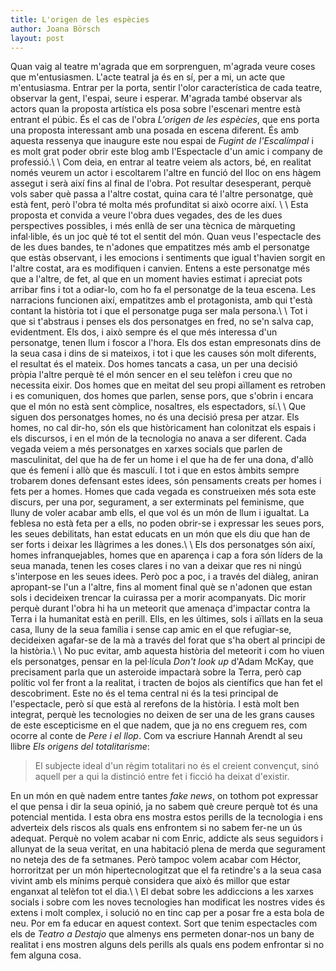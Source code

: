 ```yaml
---
title: L'origen de les espècies
author: Joana Börsch
layout: post
---
```


Quan vaig al teatre m'agrada que em sorprenguen, m'agrada veure coses que m'entusiasmen. L'acte teatral ja és en sí, per a mi, un acte que m'entusiasma. Entrar per la porta, sentir l'olor característica de cada teatre, observar la gent, l'espai, seure i esperar. M'agrada també observar als actors quan la proposta artística els posa sobre l'escenari mentre està entrant el púbic. És el cas de l'obra *L'origen de les espècies*, que ens porta una proposta interessant amb una posada en escena diferent. És amb aquesta ressenya que inaugure este nou espai de _Fugint de l'Escalímpal_ i es molt grat poder obrir este blog amb l'Espectacle d'un amic i company de professió.\\
\\
Com deia, en entrar al teatre veiem als actors, bé, en realitat només veurem un actor i escoltarem l'altre en funció del lloc on ens hàgem assegut i serà així fins al final de l'obra. Pot resultar desesperant, perquè vols saber què passa a l'altre costat, quina cara té l'altre personatge, què està fent, però l'obra té molta més profunditat si això ocorre així.
\\
\\
Esta proposta et convida a veure l'obra dues vegades, des de les dues perspectives possibles, i més enllà de ser una tècnica de màrqueting infal·lible, és un joc què té tot el sentit del món. Quan veus l'espectacle des de les dues bandes, te n'adones que empatitzes més amb el personatge que estàs observant, i les emocions i sentiments que igual t'havien sorgit en l'altre costat, ara es modifiquen i canvien. Entens a este personatge més que a l'altre, de fet, al que en un moment havies estimat i apreciat pots arribar fins i tot a odiar-lo, com ho fa el personatge de la teua escena. Les narracions funcionen així, empatitzes amb el protagonista, amb qui t'està contant la història tot i que el personatge puga ser mala persona.\\
\\
Tot i que si t'abstraus i penses els dos personatges en fred, no se'n salva cap, evidentment. Els dos, i això sempre és el que més interessa d'un personatge, tenen llum i foscor a l'hora. Els dos estan empresonats dins de la seua casa i dins de si mateixos, i tot i que les causes són molt diferents, el resultat és el mateix. Dos homes tancats a casa, un per una decisió pròpia l'altre perquè té el món sencer en el seu telèfon i creu que no necessita eixir. Dos homes que en meitat del seu propi aïllament es retroben i es comuniquen, dos homes que parlen, sense pors, que s'obrin i encara que el món no està sent còmplice, nosaltres, els espectadors, sí.\\
\\
Que siguen dos personatges homes, no és una decisió presa per atzar. Els homes, no cal dir-ho, són els que històricament han colonitzat els espais i els discursos, i en el món de la tecnologia no anava a ser diferent. Cada vegada veiem a més personatges en xarxes socials que parlen de masculinitat, del que ha de fer un home i el que ha de fer una dona, d'allò que és femení i allò que és masculí. I tot i que en estos àmbits sempre trobarem dones defensant estes idees, són pensaments creats per homes i fets per a homes. Homes que cada vegada es construeixen més sota este discurs, per una por, segurament, a ser exterminats pel feminisme, que lluny de voler acabar amb ells, el que vol és un món de llum i igualtat. La feblesa no està feta per a ells, no poden obrir-se i expressar les seues pors, les seues debilitats, han estat educats en un món que els diu que han de ser forts i deixar les llàgrimes a les dones.\\
\\
Els dos personatges són així, homes infranquejables, homes que en aparença i cap a fora són líders de la seua manada, tenen les coses clares i no van a deixar que res ni ningú s'interpose en les seues idees. Però poc a poc, i a través del diàleg, aniran apropant-se l'un a l'altre, fins al moment final què se n'adonen que estan sols i decideixen trencar la cuirassa per a morir acompanyats. Dic morir perquè durant l'obra hi ha un meteorit que amenaça d'impactar contra la Terra i la humanitat està en perill. Ells, en les últimes, sols i aïllats en la seua casa, lluny de la seua família i sense cap amic en el que refugiar-se, decideixen agafar-se de la mà a través del forat que s'ha obert al principi de la història.\\
\\
No puc evitar, amb aquesta història del meteorit i com ho viuen els personatges, pensar en la pel·lícula *Don't look up* d'Adam McKay, que precisament parla que un asteroide impactarà sobre la Terra, però cap polític vol fer front a la realitat, i tracten de bojos als científics que han fet el descobriment. Este no és el tema central ni és la tesi principal de l'espectacle, però sí que està al rerefons de la història. I està molt ben integrat, perquè les tecnologies no deixen de ser una de les grans causes de este escepticisme en el que nadem, que ja no ens creguem res, com ocorre al conte de *Pere i el llop*. Com va escriure Hannah Arendt al seu llibre *Els origens del totalitarisme*:

> El subjecte ideal d'un règim totalitari no és el creient convençut, sinó aquell per a qui la distinció entre fet i ficció ha deixat d'existir.

En un món en què nadem entre tantes _fake news_, on tothom pot expressar el que pensa i dir la seua opinió, ja no sabem què creure perquè tot és una potencial mentida. I esta obra ens mostra estos perills de la tecnologia i ens adverteix dels riscos als quals ens enfrontem si no sabem fer-ne un ús adequat. Perquè no volem acabar ni com Enric, addicte als seus seguidors i allunyat de la seua veritat, en una habitació plena de merda que segurament no neteja des de fa setmanes. Però tampoc volem acabar com Héctor, horroritzat per un món hipertecnologitzat que el fa retindre's a la seua casa vivint amb els mínims perquè considera que això és millor que estar enganxat al telèfon tot el dia.\\
\\
El debat sobre les addiccions a les xarxes socials i sobre com les noves tecnologies han modificat les nostres vides és extens i molt complex, i solució no en tinc cap per a posar fre a esta bola de neu. Por em fa educar en aquest context. Sort que tenim espectacles com els de _Teatro a Destajo_ que almenys ens permeten donar-nos un bany de realitat i ens mostren alguns dels perills als quals ens podem enfrontar si no fem alguna cosa.
